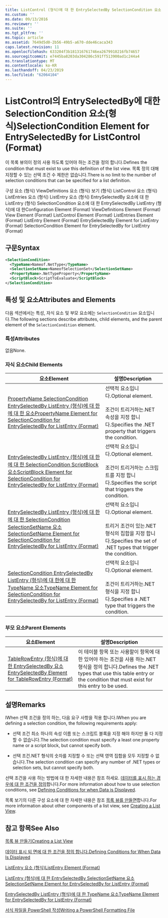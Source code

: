 ```yaml
---
title: ListControl (형식)에 대 한 EntrySelectedBy SelectionCondition 요소 | Microsoft Docs
ms.custom: ''
ms.date: 09/13/2016
ms.reviewer: ''
ms.suite: ''
ms.tgt_pltfrm: ''
ms.topic: article
ms.assetid: 7649d5d0-2b56-49b5-a670-dde46caca343
caps.latest.revision: 11
ms.openlocfilehash: 633204f3b181316761746ea2679910216fb74657
ms.sourcegitcommit: e7445ba8203da304286c591ff513900ad1c244a4
ms.translationtype: MT
ms.contentlocale: ko-KR
ms.lasthandoff: 04/23/2019
ms.locfileid: "62064104"
---
```

# <a name="selectioncondition-element-for-entryselectedby-for-listcontrol-format"></a><span data-ttu-id="c16e8-102">ListControl의 EntrySelectedBy에 대한 SelectionCondition 요소(형식)</span><span class="sxs-lookup"><span data-stu-id="c16e8-102">SelectionCondition Element for EntrySelectedBy for ListControl (Format)</span></span>

<span data-ttu-id="c16e8-103">이 목록 뷰의이 정의 사용 하도록 있어야 하는 조건을 정의 합니다.</span><span class="sxs-lookup"><span data-stu-id="c16e8-103">Defines the condition that must exist to use this definition of the list view.</span></span> <span data-ttu-id="c16e8-104">목록 정의 대해 지정할 수 있는 선택 조건 수 제한은 없습니다.</span><span class="sxs-lookup"><span data-stu-id="c16e8-104">There is no limit to the number of selection conditions that can be specified for a list definition.</span></span>

<span data-ttu-id="c16e8-105">구성 요소 (형식) ViewDefinitions 요소 (형식) 보기 (형식) ListControl 요소 (형식) ListEntries 요소 (형식) ListEntry 요소 (형식) EntrySelectedBy 요소에 대 한 ListEntry (형식) SelectionCondition 요소에 대 한 EntrySelectedBy ListEntry (형식)에 대 한</span><span class="sxs-lookup"><span data-stu-id="c16e8-105">Configuration Element (Format) ViewDefinitions Element (Format) View Element (Format) ListControl Element (Format) ListEntries Element (Format) ListEntry Element (Format) EntrySelectedBy Element for ListEntry (Format) SelectionCondition Element for EntrySelectedBy for ListEntry (Format)</span></span>

## <a name="syntax"></a><span data-ttu-id="c16e8-106">구문</span><span class="sxs-lookup"><span data-stu-id="c16e8-106">Syntax</span></span>

```xml
<SelectionCondition>
  <TypeName>Nameof.NetType</TypeName>
  <SelectionSetName>NameofSelectionSet</SelectionSetName>
  <PropertyName>.NetTypeProperty</PropertyName>
  <ScriptBlock>ScriptToEvaluate</ScriptBlock>
</SelectionCondition>
```

## <a name="attributes-and-elements"></a><span data-ttu-id="c16e8-107">특성 및 요소</span><span class="sxs-lookup"><span data-stu-id="c16e8-107">Attributes and Elements</span></span>

<span data-ttu-id="c16e8-108">다음 섹션에서는 특성, 자식 요소 및 부모 요소에는 `SelectionCondition` 요소입니다.</span><span class="sxs-lookup"><span data-stu-id="c16e8-108">The following sections describe attributes, child elements, and the parent element of the `SelectionCondition` element.</span></span>

### <a name="attributes"></a><span data-ttu-id="c16e8-109">특성</span><span class="sxs-lookup"><span data-stu-id="c16e8-109">Attributes</span></span>

<span data-ttu-id="c16e8-110">없음</span><span class="sxs-lookup"><span data-stu-id="c16e8-110">None.</span></span>

### <a name="child-elements"></a><span data-ttu-id="c16e8-111">자식 요소</span><span class="sxs-lookup"><span data-stu-id="c16e8-111">Child Elements</span></span>

|<span data-ttu-id="c16e8-112">요소</span><span class="sxs-lookup"><span data-stu-id="c16e8-112">Element</span></span>|<span data-ttu-id="c16e8-113">설명</span><span class="sxs-lookup"><span data-stu-id="c16e8-113">Description</span></span>|
|-------------|-----------------|
|[<span data-ttu-id="c16e8-114">PropertyName SelectionCondition EntrySelectedBy ListEntry (형식)에 대 한에 대 한 요소</span><span class="sxs-lookup"><span data-stu-id="c16e8-114">PropertyName Element for SelectionCondition for EntrySelectedBy for ListEntry (Format)</span></span>](./propertyname-element-for-selectioncondition-for-entryselectedby-for-listcontrol-format.md)|<span data-ttu-id="c16e8-115">선택적 요소입니다.</span><span class="sxs-lookup"><span data-stu-id="c16e8-115">Optional element.</span></span><br /><br /> <span data-ttu-id="c16e8-116">조건이 트리거하는.NET 속성을 지정 합니다.</span><span class="sxs-lookup"><span data-stu-id="c16e8-116">Specifies the .NET property that triggers the condition.</span></span>|
|[<span data-ttu-id="c16e8-117">EntrySelectedBy ListEntry (형식)에 대 한에 대 한 SelectionCondition ScriptBlock 요소</span><span class="sxs-lookup"><span data-stu-id="c16e8-117">ScriptBlock Element for SelectionCondition for EntrySelectedBy for ListEntry (Format)</span></span>](./scriptblock-element-for-selectioncondition-for-entryselectedby-for-listcontrol-format.md)|<span data-ttu-id="c16e8-118">선택적 요소입니다.</span><span class="sxs-lookup"><span data-stu-id="c16e8-118">Optional element.</span></span><br /><br /> <span data-ttu-id="c16e8-119">조건이 트리거하는 스크립트를 지정 합니다.</span><span class="sxs-lookup"><span data-stu-id="c16e8-119">Specifies the script that triggers the condition.</span></span>|
|[<span data-ttu-id="c16e8-120">EntrySelectedBy ListEntry (형식)에 대 한에 대 한 SelectionCondition SelectionSetName 요소</span><span class="sxs-lookup"><span data-stu-id="c16e8-120">SelectionSetName Element for SelectionCondition for EntrySelectedBy for ListEntry (Format)</span></span>](./selectionsetname-element-for-selectioncondition-for-entryselectedby-for-listentry-format.md)|<span data-ttu-id="c16e8-121">선택적 요소입니다.</span><span class="sxs-lookup"><span data-stu-id="c16e8-121">Optional element.</span></span><br /><br /> <span data-ttu-id="c16e8-122">트리거 조건이 있는.NET 형식의 집합을 지정 합니다.</span><span class="sxs-lookup"><span data-stu-id="c16e8-122">Specifies the set of .NET types that trigger the condition.</span></span>|
|[<span data-ttu-id="c16e8-123">SelectionCondition EntrySelectedBy ListEntry (형식)에 대 한에 대 한 TypeName 요소</span><span class="sxs-lookup"><span data-stu-id="c16e8-123">TypeName Element for SelectionCondition for EntrySelectedBy for ListEntry (Format)</span></span>](./typename-element-for-selectioncondition-for-entryselectedby-for-listcontrol-format.md)|<span data-ttu-id="c16e8-124">선택적 요소입니다.</span><span class="sxs-lookup"><span data-stu-id="c16e8-124">Optional element.</span></span><br /><br /> <span data-ttu-id="c16e8-125">조건이 트리거하는.NET 형식을 지정 합니다.</span><span class="sxs-lookup"><span data-stu-id="c16e8-125">Specifies a .NET type that triggers the condition.</span></span>|

### <a name="parent-elements"></a><span data-ttu-id="c16e8-126">부모 요소</span><span class="sxs-lookup"><span data-stu-id="c16e8-126">Parent Elements</span></span>

|<span data-ttu-id="c16e8-127">요소</span><span class="sxs-lookup"><span data-stu-id="c16e8-127">Element</span></span>|<span data-ttu-id="c16e8-128">설명</span><span class="sxs-lookup"><span data-stu-id="c16e8-128">Description</span></span>|
|-------------|-----------------|
|[<span data-ttu-id="c16e8-129">TableRowEntry (형식)에 대 한 EntrySelectedBy 요소</span><span class="sxs-lookup"><span data-stu-id="c16e8-129">EntrySelectedBy Element for TableRowEntry (Format)</span></span>](./entryselectedby-element-for-tablerowentry-for-tablecontrol-format.md)|<span data-ttu-id="c16e8-130">이 테이블 항목 또는 사용할이 항목에 대 한 있어야 하는 조건을 사용 하는.NET 형식을 정의 합니다.</span><span class="sxs-lookup"><span data-stu-id="c16e8-130">Defines the .NET types that use this table entry or the condition that must exist for this entry to be used.</span></span>|

## <a name="remarks"></a><span data-ttu-id="c16e8-131">설명</span><span class="sxs-lookup"><span data-stu-id="c16e8-131">Remarks</span></span>

<span data-ttu-id="c16e8-132">lWhen 선택 조건을 정의 하는, 다음 요구 사항을 적용 합니다.</span><span class="sxs-lookup"><span data-stu-id="c16e8-132">lWhen you are defining a selection condition, the following requirements apply:</span></span>

- <span data-ttu-id="c16e8-133">선택 조건 최소 하나의 속성 이름 또는 스크립트 블록을 지정 해야 하지만 둘 다 지정할 수 없습니다.</span><span class="sxs-lookup"><span data-stu-id="c16e8-133">The selection condition must specify a least one property name or a script block, but cannot specify both.</span></span>

- <span data-ttu-id="c16e8-134">선택 조건.NET 형식의 숫자를 지정할 수 또는 선택 영역 집합을 모두 지정할 수 없습니다.</span><span class="sxs-lookup"><span data-stu-id="c16e8-134">The selection condition can specify any number of .NET types or selection sets, but cannot specify both.</span></span>

<span data-ttu-id="c16e8-135">선택 조건을 사용 하는 방법에 대 한 자세한 내용은 참조 하세요. [데이터를 표시 하는 경우에 대 한 조건을 정의](./defining-conditions-for-displaying-data.md)합니다.</span><span class="sxs-lookup"><span data-stu-id="c16e8-135">For more information about how to use selection conditions, see [Defining Conditions for when Data is Displayed](./defining-conditions-for-displaying-data.md).</span></span>

<span data-ttu-id="c16e8-136">목록 보기의 다른 구성 요소에 대 한 자세한 내용은 참조 [목록 뷰를 만들면](./creating-a-list-view.md)합니다.</span><span class="sxs-lookup"><span data-stu-id="c16e8-136">For more information about other components of a list view, see [Creating a List View](./creating-a-list-view.md).</span></span>

## <a name="see-also"></a><span data-ttu-id="c16e8-137">참고 항목</span><span class="sxs-lookup"><span data-stu-id="c16e8-137">See Also</span></span>

[<span data-ttu-id="c16e8-138">목록 뷰 만들기</span><span class="sxs-lookup"><span data-stu-id="c16e8-138">Creating a List View</span></span>](./creating-a-list-view.md)

[<span data-ttu-id="c16e8-139">데이터 표시 되 면에 대 한 조건을 정의 합니다.</span><span class="sxs-lookup"><span data-stu-id="c16e8-139">Defining Conditions for When Data Is Displayed</span></span>](./defining-conditions-for-displaying-data.md)

[<span data-ttu-id="c16e8-140">ListEntry 요소 (형식)</span><span class="sxs-lookup"><span data-stu-id="c16e8-140">ListEntry Element (Format)</span></span>](./listentry-element-for-listcontrol-format.md)

[<span data-ttu-id="c16e8-141">ListEntry (형식)에 대 한 EntrySelectedBy SelectionSetName 요소</span><span class="sxs-lookup"><span data-stu-id="c16e8-141">SelectionSetName Element for EntrySelectedBy for ListEntry (Format)</span></span>](./selectionsetname-element-for-entryselectedby-for-listcontrol-format.md)

[<span data-ttu-id="c16e8-142">EntrySelectedBy ListEntry (형식)에 대 한 TypeName 요소</span><span class="sxs-lookup"><span data-stu-id="c16e8-142">TypeName Element for EntrySelectedBy for ListEntry (Format)</span></span>](http://msdn.microsoft.com/en-us/fcd4daa6-f3fd-43f7-a468-03c582d34533)

[<span data-ttu-id="c16e8-143">서식 파일을 PowerShell 작성</span><span class="sxs-lookup"><span data-stu-id="c16e8-143">Writing a PowerShell Formatting File</span></span>](./writing-a-powershell-formatting-file.md)
